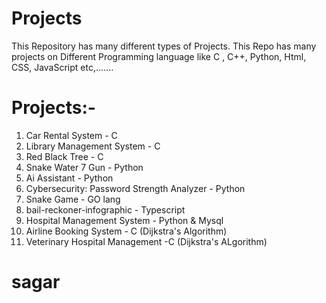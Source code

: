 # Projects
This Repository has many different types of Projects.
This Repo has many projects on Different Programming language like C , C++, Python, Html, CSS, JavaScript etc,.......

# Projects:-
1. Car Rental System - C
2. Library Management System - C
3. Red Black Tree - C 
4. Snake Water 7 Gun - Python 
5. Ai Assistant - Python 
6. Cybersecurity: Password Strength Analyzer - Python
7. Snake Game - GO lang
8. bail-reckoner-infographic - Typescript
9. Hospital Management System - Python & Mysql
10. Airline Booking System - C  (Dijkstra's Algorithm)
11. Veterinary Hospital Management -C (Dijkstra's ALgorithm)

# sagar
